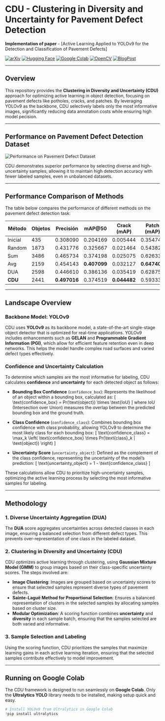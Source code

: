 # CDU - Clustering in Diversity and Uncertainty for Pavement Defect Detection

**Implementation of paper** - [Active Learning Applied to YOLOv9 for the Detection and Classification of Pavement Defects]

[![arXiv](https://img.shields.io/badge/arXiv-2402.13616-b31b1b.svg)](https://arxiv.org/abs/2402.13616)
[![Hugging Face](https://img.shields.io/badge/Hugging%20Face-Spaces-blue.svg)](https://huggingface.co/spaces)
[![Google Colab](https://img.shields.io/badge/Open%20in%20Colab-yellowgreen)](https://colab.research.google.com/)
[![OpenCV](https://img.shields.io/badge/OpenCV-Enabled-blue.svg)](https://opencv.org/)
[![BlogPost](https://img.shields.io/badge/BlogPost-Read-brightgreen.svg)](https://example.com/blogpost)

---

## Overview

This repository provides the **Clustering in Diversity and Uncertainty (CDU)** approach for optimizing active learning in object detection, focusing on pavement defects like potholes, cracks, and patches. By leveraging YOLOv9 as the backbone, CDU selectively labels only the most informative images, significantly reducing data annotation costs while ensuring high model pecision.

---

## Performance on Pavement Defect Detection Dataset

![Performance on Pavement Defect Dataset](performance_chart.png)

CDU demonstrates superior performance by selecting diverse and high-uncertainty samples, allowing it to maintain high detection accuracy with fewer labeled samples, even in unbalanced datasets.

---

## Performance Comparison of Methods

The table below compares the performance of different methods on the pavement defect detection task:

| Método   | Objetos | Precisión  | mAP@50     | Crack (mAP) | Patch (mAP) | Pothole (mAP) | AUC      |
|----------|---------|------------|------------|-------------|-------------|---------------|----------|
| Inicial  | 435     | 0.308090   | 0.204169   | 0.005444    | 0.354748    | 0.252317      | -        |
| Random   | 1873    | 0.431776   | 0.325667   | 0.021464    | 0.543822    | 0.411717      | 0.775421 |
| Sum      | 3486    | 0.465734   | 0.374198   | 0.025075    | 0.626333    | 0.471185      | 0.768690 |
| Avg      | 2159    | 0.454143   | **0.407099** | 0.032127 | **0.647408** | **0.541762** | 0.779141 |
| DUA      | 2598    | 0.446610   | 0.386136   | 0.035419    | 0.628757    | 0.494233      | 0.808191 |
| **CDU**  | 2441    | **0.497016** | 0.374519 | **0.044482** | 0.593338   | 0.485738      | **0.811746** |

---

## Landscape Overview

### Backbone Model: YOLOv9
CDU uses **YOLOv9** as its backbone model, a state-of-the-art single-stage object detector that is optimized for real-time applications. YOLOv9 includes enhancements such as **GELAN** and **Programmable Gradient Information (PGI)**, which allow for efficient feature retention even in deep networks. This helps the model handle complex road surfaces and varied defect types effectively.

### Confidence and Uncertainty Calculation

To determine which samples are the most informative for labeling, CDU calculates **confidence** and **uncertainty** for each detected object as follows:

- **Bounding Box Confidence** (`confidence_box`): Represents the likelihood of an object within a bounding box, calculated as:
  \[
  \text{confidence\_box} = Pr(\text{object}) \times \text{IoU}
  \]
  where IoU (Intersection over Union) measures the overlap between the predicted bounding box and the ground truth.

- **Class Confidence** (`confidence_class`): Combines bounding box confidence with class probability, allowing YOLOv9 to determine the most likely class for each bounding box:
  \[
  \text{confidence\_class} = \max_k \left( \text{confidence\_box} \times Pr(\text{class}_k | \text{object}) \right)
  \]

- **Uncertainty Score** (`uncertainty_object`): Defined as the complement of the class confidence, representing the uncertainty of the model’s prediction:
  \[
  \text{uncertainty_object} = 1 - \text{confidence_class}
  \]

These calculations allow CDU to prioritize high-uncertainty samples, optimizing the active learning process by selecting the most informative samples for labeling.

---

## Methodology

### 1. Diverse Uncertainty Aggregation (DUA)
The **DUA** score aggregates uncertainties across detected classes in each image, ensuring a balanced selection from different defect types. This prevents over-representation of one class in the labeled dataset.

### 2. Clustering in Diversity and Uncertainty (CDU)

CDU optimizes active learning through clustering, using **Gaussian Mixture Model (GMM)** to group images based on their class-specific uncertainty scores. The steps involved are:

- **Image Clustering**: Images are grouped based on uncertainty scores to ensure that selected samples represent diverse types of pavement defects.
- **Sainte-Laguë Method for Proportional Selection**: Ensures a balanced representation of clusters in the selected samples by allocating samples based on cluster size.
- **Modular Optimization**: A scoring function combines **uncertainty** and **diversity** in each sample batch, ensuring that the samples selected are both varied and informative. 

### 3. Sample Selection and Labeling
Using the scoring function, CDU prioritizes the samples that maximize learning gains in each active learning iteration, ensuring that the selected samples contribute effectively to model improvement.

---

## Running on Google Colab

The CDU framework is designed to run seamlessly on **Google Colab**. Only the **Ultralytics YOLO** library needs to be installed, making setup quick and easy.

```python
# Install YOLOv9 from Ultralytics in Google Colab
!pip install ultralytics

